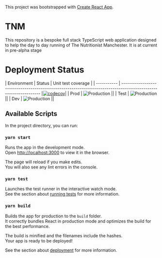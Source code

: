 This project was bootstrapped with [Create React App](https://github.com/facebook/create-react-app).

# TNM

This repository is a bespoke full stack TypeScript web application designed to help the
day to day running of The Nutritionist Manchester. It is at current in pre-alpha
stage

# Deployment Status

| Environment | Status | Unit test coverage |
| ----------- | ------------------------------------------------------------------------------------------------------------------ |[![codecov](https://codecov.io/gh/benwainwright/tnm/branch/main/graph/badge.svg)](https://codecov.io/gh/benwainwright/tnm)|
| Prod | ![Production](https://github.com/benwainwright/tnm/workflows/Build%20test%20and%20deploy/badge.svg?branch=main) ||
| Test | ![Production](https://github.com/benwainwright/tnm/workflows/Build%20test%20and%20deploy/badge.svg?branch=test) ||
| Dev | ![Production](https://github.com/benwainwright/tnm/workflows/Build%20test%20and%20deploy/badge.svg?branch=develop) ||

## Available Scripts

In the project directory, you can run:

### `yarn start`

Runs the app in the development mode.<br />
Open [http://localhost:3000](http://localhost:3000) to view it in the browser.

The page will reload if you make edits.<br />
You will also see any lint errors in the console.

### `yarn test`

Launches the test runner in the interactive watch mode.<br />
See the section about [running tests](https://facebook.github.io/create-react-app/docs/running-tests) for more information.

### `yarn build`

Builds the app for production to the `build` folder.<br />
It correctly bundles React in production mode and optimizes the build for the best performance.

The build is minified and the filenames include the hashes.<br />
Your app is ready to be deployed!

See the section about [deployment](https://facebook.github.io/create-react-app/docs/deployment) for more information.
